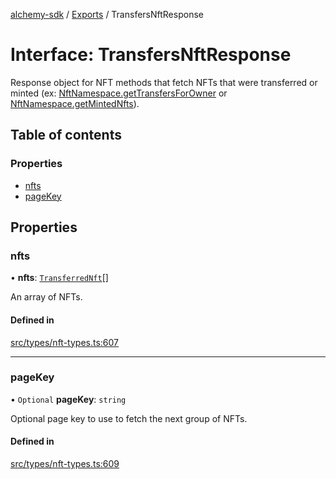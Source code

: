 [alchemy-sdk](../README.md) / [Exports](../modules.md) / TransfersNftResponse

# Interface: TransfersNftResponse

Response object for NFT methods that fetch NFTs that were transferred or
minted (ex: [NftNamespace.getTransfersForOwner](../classes/NftNamespace.md#gettransfersforowner) or
[NftNamespace.getMintedNfts](../classes/NftNamespace.md#getmintednfts)).

## Table of contents

### Properties

- [nfts](TransfersNftResponse.md#nfts)
- [pageKey](TransfersNftResponse.md#pagekey)

## Properties

### nfts

• **nfts**: [`TransferredNft`](TransferredNft.md)[]

An array of NFTs.

#### Defined in

[src/types/nft-types.ts:607](https://github.com/alchemyplatform/alchemy-sdk-js/blob/70f9997/src/types/nft-types.ts#L607)

___

### pageKey

• `Optional` **pageKey**: `string`

Optional page key to use to fetch the next group of NFTs.

#### Defined in

[src/types/nft-types.ts:609](https://github.com/alchemyplatform/alchemy-sdk-js/blob/70f9997/src/types/nft-types.ts#L609)
